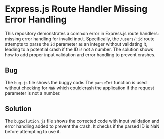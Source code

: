 # Express.js Route Handler Missing Error Handling

This repository demonstrates a common error in Express.js route handlers: missing error handling for invalid input.  Specifically, the `/users/:id` route attempts to parse the `id` parameter as an integer without validating it, leading to a potential crash if the ID is not a number.  The solution shows how to add proper input validation and error handling to prevent crashes.

## Bug

The `bug.js` file shows the buggy code. The `parseInt` function is used without checking for `NaN` which could crash the application if the request parameter is not a number.

## Solution

The `bugSolution.js` file shows the corrected code with input validation and error handling added to prevent the crash.  It checks if the parsed ID is NaN before attempting to use it. 